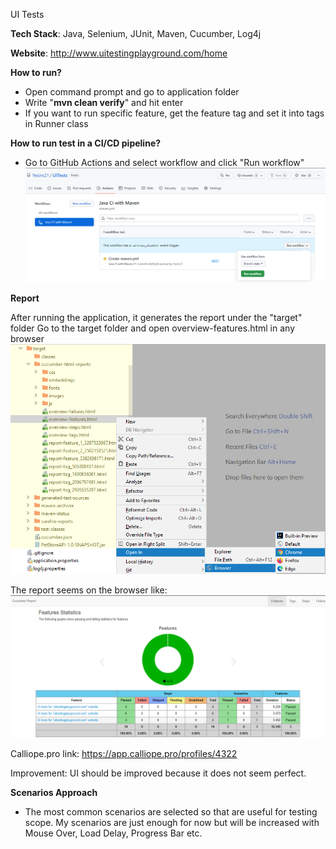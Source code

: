 UI Tests

**Tech Stack**: Java, Selenium, JUnit, Maven, Cucumber, Log4j

**Website**: http://www.uitestingplayground.com/home

**How to run?**

- Open command prompt and go to application folder
- Write "**mvn clean verify**" and hit enter
- If you want to run specific feature, get the feature tag and set it into tags in Runner class

**How to run test in a CI/CD pipeline?**

- Go to GitHub Actions and select workflow and click "Run workflow"
![img.png](run_workflow.png)

 
**Report**

After running the application, it generates the report under the "target" folder
Go to the target folder and open overview-features.html in any browser
![img.png](report_path.png)

The report seems on the browser like: 
![img_1.png](report.png) 



Calliope.pro link: https://app.calliope.pro/profiles/4322

Improvement: UI should be improved because it does not seem perfect.  


**Scenarios Approach**

- The most common scenarios are selected so that are useful for testing scope. My scenarios are just enough for now but will be increased with Mouse Over, Load Delay, Progress Bar etc.
